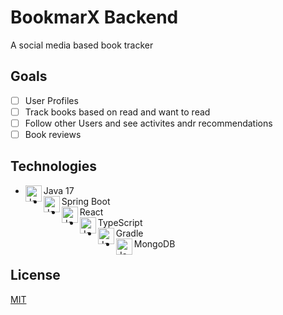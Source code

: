 # BookmarX Backend
A social media based book tracker

## Goals
- [ ] User Profiles
- [ ] Track books based on read and want to read
- [ ] Follow other Users and see activites andr recommendations
- [ ] Book reviews

## Technologies
- Java 17 <img align="left" alt="Java" width="26px" src="https://github.com/jlthompson96/vscode-material-icon-theme/blob/master/icons/java.svg" />
- Spring Boot <img align="left" alt="JavaScipt" width="26px" src="https://github.com/jlthompson96/vscode-material-icon-theme/blob/master/icons/mint.svg" />
- React <img align="left" alt="JavaScipt" width="26px" src="https://github.com/jlthompson96/vscode-material-icon-theme/blob/master/icons/react.svg" />
- TypeScript <img align="left" alt="JavaScipt" width="26px" src="https://github.com/jlthompson96/vscode-material-icon-theme/blob/master/icons/typescript.svg" />
- Gradle <img align="left" alt="JavaScipt" width="26px" src="https://github.com/jlthompson96/vscode-material-icon-theme/blob/master/icons/gradle.svg" />
- MongoDB <img align="left" alt="JavaScipt" width="26px" src="https://github.com/jlthompson96/vscode-material-icon-theme/blob/master/icons/mint.svg" />

## License

[MIT](https://choosealicense.com/licenses/mit/)